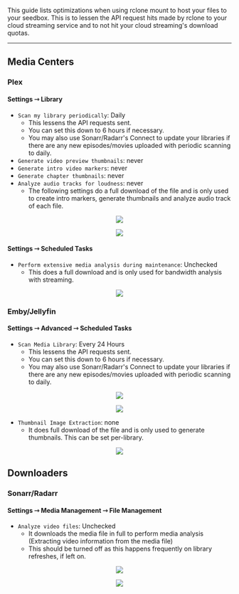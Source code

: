 This guide lists optimizations when using rclone mount to host your files to your seedbox. This is to lessen the API request hits made by rclone to your cloud streaming service and to not hit your cloud streaming's download quotas.

***

## Media Centers
### Plex
#### Settings ⇾ Library

* `Scan my library periodically`: Daily
  * This lessens the API requests sent.
  * You can set this down to 6 hours if necessary.
  * You may also use Sonarr/Radarr's Connect to update your libraries if there are any new episodes/movies uploaded with periodic scanning to daily.
* `Generate video preview thumbnails`: never
* `Generate intro video markers`: never
* `Generate chapter thumbnails`: never
* `Analyze audio tracks for loudness`: never
  * The following settings do a full download of the file and is only used to create intro markers, generate thumbnails and analyze audio track of each file.

<p align="center"><img src="https://docs.usbx.me/uploads/images/gallery/2020-08/image-1596905991296.png"></p>

<p align="center"><img src="https://docs.usbx.me/uploads/images/gallery/2020-08/image-1596906036724.png"></p>

#### Settings ⇾ Scheduled Tasks

* `Perform extensive media analysis during maintenance`: Unchecked
  * This does a full download and is only used for bandwidth analysis with streaming.

<p align="center"><img src="https://docs.usbx.me/uploads/images/gallery/2020-08/image-1596906120578.png"></p>

### Emby/Jellyfin
#### Settings ⇾ Advanced ⇾ Scheduled Tasks

* `Scan Media Library`: Every 24 Hours
  * This lessens the API requests sent.
  * You can set this down to 6 hours if necessary.
  * You may also use Sonarr/Radarr's Connect to update your libraries if there are any new episodes/movies uploaded with periodic scanning to daily.

<p align="center"><img src="https://docs.usbx.me/uploads/images/gallery/2020-08/image-1596906513315.png"></p>

<p align="center"><img src="https://docs.usbx.me/uploads/images/gallery/2020-08/image-1596906695674.png"></p>

* `Thumbnail Image Extraction`: none
  * It does full download of the file and is only used to generate thumbnails. This can be set per-library.

<p align="center"><img src="https://docs.usbx.me/uploads/images/gallery/2020-08/image-1596906693494.png"></p>

## Downloaders
### Sonarr/Radarr
#### Settings ⇾ Media Management ⇾ File Management

* `Analyze video files`: Unchecked
  * It downloads the media file in full to perform media analysis (Extracting video information from the media file)
  * This should be turned off as this happens frequently on library refreshes, if left on.

<p align="center"><img src="https://docs.usbx.me/uploads/images/gallery/2020-08/image-1596907268973.png"></p>

<p align="center"><img src="https://docs.usbx.me/uploads/images/gallery/2020-08/image-1596907298474.png"></p>
